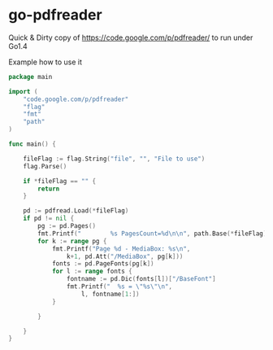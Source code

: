 go-pdfreader
============

Quick & Dirty copy of https://code.google.com/p/pdfreader/ to run under Go1.4

Example how to use it

```go
package main

import (
	"code.google.com/p/pdfreader"
	"flag"
	"fmt"
	"path"
)

func main() {

	fileFlag := flag.String("file", "", "File to use")
	flag.Parse()

	if *fileFlag == "" {
		return
	}

	pd := pdfread.Load(*fileFlag)
	if pd != nil {
		pg := pd.Pages()
		fmt.Printf("        %s PagesCount=%d\n\n", path.Base(*fileFlag), len(pg))
		for k := range pg {
			fmt.Printf("Page %d - MediaBox: %s\n",
				k+1, pd.Att("/MediaBox", pg[k]))
			fonts := pd.PageFonts(pg[k])
			for l := range fonts {
				fontname := pd.Dic(fonts[l])["/BaseFont"]
				fmt.Printf("  %s = \"%s\"\n",
					l, fontname[1:])
			}

		}

	}
}

```
